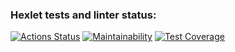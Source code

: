 ### Hexlet tests and linter status:
[![Actions Status](https://github.com/IvanBaryutin/frontend-project-11/workflows/hexlet-check/badge.svg)](https://github.com/IvanBaryutin/frontend-project-11/actions)
[![Maintainability](https://api.codeclimate.com/v1/badges/e31e43bf38821ed179c3/maintainability)](https://codeclimate.com/github/IvanBaryutin/frontend-project-11/maintainability)
[![Test Coverage](https://api.codeclimate.com/v1/badges/e31e43bf38821ed179c3/test_coverage)](https://codeclimate.com/github/IvanBaryutin/frontend-project-11/test_coverage)